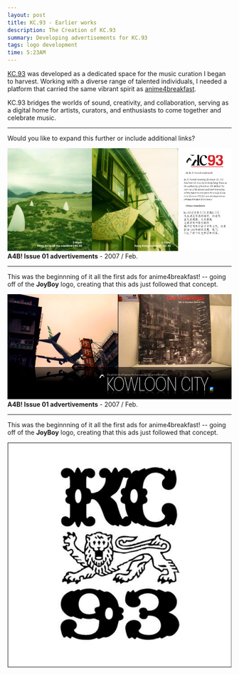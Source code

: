 ```yaml
---
layout: post
title: KC.93 - Earlier works  
description: The Creation of KC.93
summary: Developing advertisements for KC.93
tags: logo development
time: 5:23AM
---
```


[KC.93](#) was developed as a dedicated space for the music curation I began to harvest. Working with a diverse range of talented individuals, I needed a platform that carried the same vibrant spirit as [anime4breakfast](#).  

KC.93 bridges the worlds of sound, creativity, and collaboration, serving as a digital home for artists, curators, and enthusiasts to come together and celebrate music.  

---  

Would you like to expand this further or include additional links?



![kc93splash](/assets/img/kc93splash.jpg)
**A4B! Issue 01 advertivements** - 2007 / Feb.

---

This was the beginnning of it all the first ads for anime4breakfast! -- going off of the **JoyBoy** logo, creating that this ads just followed that concept.

![a4b kowloon](/assets/img/a4b_kowloon.png)
**A4B! Issue 01 advertivements** - 2007 / Feb.

---

This was the beginnning of it all the first ads for anime4breakfast! -- going off of the **JoyBoy** logo, creating that this ads just followed that concept.

![kc93-blk-logo](/assets/img/kc93-blk-logo.png)